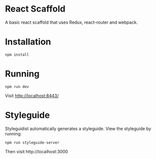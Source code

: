 # React Scaffold

A basic react scaffold that uses Redux, react-router and webpack.


# Installation

`npm install`

# Running

`npm run dev`

Visit [http://localhost:8443/](http://localhost:8443/)

# Styleguide

Styleguidist automatically generates a styleguide. View the styleguide by running:

`npm run styleguide-server`

Then visit http://localhost:3000
